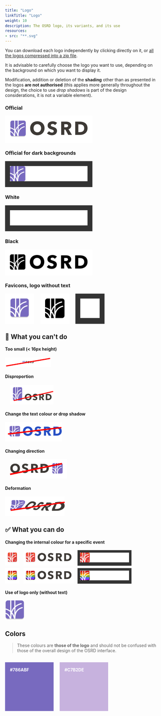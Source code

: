 ```yaml
---
title: "Logo"
linkTitle: "Logo"
weight: 10
description: The OSRD logo, its variants, and its use
resources:
- src: "**.svg"
---
```


You can download each logo independently by clicking directly on it, or <a href="pictures/logo-osrd.zip">all the logos compressed into a zip file</a>.

It is advisable to carefully choose the logo you want to use, depending on the background on which you want to display it.

Modification, addition or deletion of the **shading** other than as presented in the logos **are not authorised** (this applies more generally throughout the design, the choice to use _drop shadows_ is part of the design considerations, it is not a variable element).


### Official
<div style="display:inline-block;padding:16px;background-color:white">
  <a target="_blank" href="pictures/logo-osrd-color-black.svg">
    <img src="pictures/logo-osrd-color-black.svg" width=256>
  </a>
</div>

### Official for dark backgrounds
<div style="display:inline-block;padding:16px;background-color:#333">
  <a target="_blank" href="pictures/logo-osrd-color-white.svg">
    <img src="pictures/logo-osrd-color-white.svg" width=256>
  </a>
</div>

### White
<div style="display:inline-block;padding:16px;background-color:#333">
  <a target="_blank" href="pictures/logo-osrd-white.svg">
    <img src="pictures/logo-osrd-white.svg" width=256>
  </a>
</div>

### Black
<div style="display:inline-block;padding:16px;background-color:white">
  <a target="_blank" href="pictures/logo-osrd-black.svg">
    <img src="pictures/logo-osrd-black.svg" width=256>
  </a>
</div>

### Favicons, logo without text
<div style="display:inline-block;padding:16px;background-color:white">
  <a target="_blank" href="pictures/fav-osrd-color.svg">
    <img src="pictures/fav-osrd-color.svg" width=64>
  </a>
</div>
<div style="display:inline-block;padding:16px;background-color:white;margin-left:16px">
  <a target="_blank" href="pictures/fav-osrd-black.svg">
    <img src="pictures/fav-osrd-black.svg" width=64>
  </a>
</div>
<div style="display:inline-block;padding:16px;background-color:#333;margin-left:16px">
  <a target="_blank" href="pictures/fav-osrd-white.svg">
    <img src="pictures/fav-osrd-white.svg" width=64>
  </a>
</div>

## 🚫 What you can't do

#### Too small (< 16px height)
<img src="pictures/dont/dont5.svg" style="height:32px">

#### Disproportion
<img src="pictures/dont/dont1.svg" style="margin-left:16px;height:64px">

#### Change the text colour or drop shadow
<img src="pictures/dont/dont2.svg" style="height:64px">

#### Changing direction
<img src="pictures/dont/dont3.svg" style="margin-left:16px;height:64px">

#### Deformation
<img src="pictures/dont/dont4.svg" style="height:64px">


## ✅ What you can do

#### Changing the internal colour for a specific event
<div>
  <a style="display:inline-block;padding:8px;background-color:white;" href="pictures/events/xmas-fav-osrd-color.svg" target="_blank">
    <img src="pictures/events/xmas-fav-osrd-color.svg" style="height:32px">
  </a>
  <a style="display:inline-block;margin-left:8px;padding:8px;background-color:white;" href="pictures/events/xmas-logo-osrd-color-black.svg" target="_blank">
    <img src="pictures/events/xmas-logo-osrd-color-black.svg" style="height:32px">
  </a>
  <a style="display:inline-block;margin-left:8px;padding:8px;background-color:#333" href="pictures/events/xmas-logo-osrd-color-white.svg">
    <img src="pictures/events/xmas-logo-osrd-color-white.svg" style="height:32px">
  </a>
</div>

<div style="margin-top:8px">
  <a style="display:inline-block;padding:8px;background-color:white;" href="pictures/events/proud-fav-osrd-color.svg" target="_blank">
    <img src="pictures/events/proud-fav-osrd-color.svg" style="height:32px">
  </a>
  <a style="display:inline-block;margin-left:8px;padding:8px;background-color:white;" href="pictures/events/proud-logo-osrd-color-black.svg" target="_blank">
    <img src="pictures/events/proud-logo-osrd-color-black.svg" style="height:32px">
  </a>
  <a style="display:inline-block;margin-left:8px;padding:8px;background-color:#333" href="pictures/events/proud-logo-osrd-color-white.svg">
    <img src="pictures/events/proud-logo-osrd-color-white.svg" style="height:32px">
  </a>
</div>

#### Use of logo only (without text)
<div style="display:inline-block">
  <img src="pictures/fav-osrd-color.svg" style="height:64px">
</div>

## Colors

> These colours are **those of the logo** and should not be confused with those of the overall design of the OSRD interface.

<span style="display:inline-block;background-color:#786abf;width:128px;height:128px;color:white;font-weight:bold;padding:16px;margin-top:16px">#786ABF</span>
<span style="display:inline-block;background-color:#c7b2de;width:128px;height:128px;color:white;font-weight:bold;padding:16px;margin-top:16px;margin-left:16px">#C7B2DE</span>
